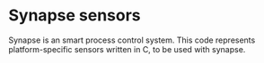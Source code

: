 Synapse sensors
=======

Synapse is an smart process control system. This code represents 
platform-specific sensors written in C, to be used with synapse.
